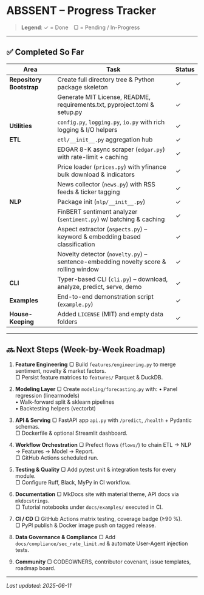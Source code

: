 # ABSSENT – Progress Tracker

> **Legend**: ✓ = Done ▢ = Pending / In-Progress

---

## ✅ Completed So Far

| Area | Task | Status |
|------|------|--------|
| **Repository Bootstrap** | Create full directory tree & Python package skeleton | ✓ |
| | Generate MIT License, README, requirements.txt, pyproject.toml & setup.py | ✓ |
| **Utilities** | `config.py`, `logging.py`, `io.py` with rich logging & I/O helpers | ✓ |
| **ETL** | `etl/__init__.py` aggregation hub | ✓ |
| | EDGAR 8-K async scraper (`edgar.py`) with rate-limit + caching | ✓ |
| | Price loader (`prices.py`) with yfinance bulk download & indicators | ✓ |
| | News collector (`news.py`) with RSS feeds & ticker tagging | ✓ |
| **NLP** | Package init (`nlp/__init__.py`) | ✓ |
| | FinBERT sentiment analyzer (`sentiment.py`) w/ batching & caching | ✓ |
| | Aspect extractor (`aspects.py`) – keyword & embedding based classification | ✓ |
| | Novelty detector (`novelty.py`) – sentence-embedding novelty score & rolling window | ✓ |
| **CLI** | Typer-based CLI (`cli.py`) – download, analyze, predict, serve, demo | ✓ |
| **Examples** | End-to-end demonstration script (`example.py`) | ✓ |
| **House-Keeping** | Added `LICENSE` (MIT) and empty data folders | ✓ |

---

## 🔜 Next Steps (Week-by-Week Roadmap)

1. **Feature Engineering**
   ▢ Build `features/engineering.py` to merge sentiment, novelty & market factors.  
   ▢ Persist feature matrices to `features/` Parquet & DuckDB.

2. **Modeling Layer**
   ▢ Create `modeling/forecasting.py` with:
      • Panel regression (linearmodels)  
      • Walk-forward split & sklearn pipelines  
      • Backtesting helpers (vectorbt)

3. **API & Serving**
   ▢ FastAPI app `api.py` with `/predict`, `/health` + Pydantic schemas.  
   ▢ Dockerfile & optional Streamlit dashboard.

4. **Workflow Orchestration**
   ▢ Prefect flows (`flows/`) to chain ETL → NLP → Features → Model → Report.  
   ▢ GitHub Actions scheduled run.

5. **Testing & Quality**
   ▢ Add pytest unit & integration tests for every module.  
   ▢ Configure Ruff, Black, MyPy in CI workflow.

6. **Documentation**
   ▢ MkDocs site with material theme, API docs via `mkdocstrings`.  
   ▢ Tutorial notebooks under `docs/examples/` executed in CI.

7. **CI / CD**
   ▢ GitHub Actions matrix testing, coverage badge (≥90 %).  
   ▢ PyPI publish & Docker image push on tagged release.

8. **Data Governance & Compliance**
   ▢ Add `docs/compliance/sec_rate_limit.md` & automate User-Agent injection tests.

9. **Community**
   ▢ CODEOWNERS, contributor covenant, issue templates, roadmap board.

---

*Last updated: 2025-06-11*
